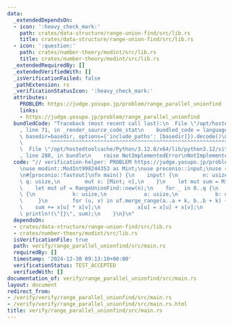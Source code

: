 ```yaml
---
data:
  _extendedDependsOn:
  - icon: ':heavy_check_mark:'
    path: crates/data-structure/range-union-find/src/lib.rs
    title: crates/data-structure/range-union-find/src/lib.rs
  - icon: ':question:'
    path: crates/number-theory/modint/src/lib.rs
    title: crates/number-theory/modint/src/lib.rs
  _extendedRequiredBy: []
  _extendedVerifiedWith: []
  _isVerificationFailed: false
  _pathExtension: rs
  _verificationStatusIcon: ':heavy_check_mark:'
  attributes:
    PROBLEM: https://judge.yosupo.jp/problem/range_parallel_unionfind
    links:
    - https://judge.yosupo.jp/problem/range_parallel_unionfind
  bundledCode: "Traceback (most recent call last):\n  File \"/opt/hostedtoolcache/Python/3.12.8/x64/lib/python3.12/site-packages/onlinejudge_verify/documentation/build.py\"\
    , line 71, in _render_source_code_stat\n    bundled_code = language.bundle(stat.path,\
    \ basedir=basedir, options={'include_paths': [basedir]}).decode()\n          \
    \         ^^^^^^^^^^^^^^^^^^^^^^^^^^^^^^^^^^^^^^^^^^^^^^^^^^^^^^^^^^^^^^^^^^^^^^^^^^^^^^^^^\n\
    \  File \"/opt/hostedtoolcache/Python/3.12.8/x64/lib/python3.12/site-packages/onlinejudge_verify/languages/rust.py\"\
    , line 288, in bundle\n    raise NotImplementedError\nNotImplementedError\n"
  code: "// verification-helper: PROBLEM https://judge.yosupo.jp/problem/range_parallel_unionfind\n\
    \nuse modint::ModInt998244353 as Mint;\nuse proconio::input;\nuse range_union_find::RangeUnionFind;\n\
    \n#[proconio::fastout]\nfn main() {\n    input! {\n        n: usize,\n       \
    \ q: usize,\n        mut x: [Mint; n],\n    }\n    let mut sum = Mint::new(0);\n\
    \    let mut uf = RangeUnionFind::new(n);\n    for _ in 0..q {\n        input!\
    \ {\n            k: usize,\n            a: usize,\n            b: usize,\n   \
    \     }\n        for (u, v) in uf.merge_range(a..a + k, b..b + k) {\n        \
    \    sum += x[u] * x[v];\n            x[u] = x[u] + x[v];\n        }\n       \
    \ println!(\"{}\", sum);\n    }\n}\n"
  dependsOn:
  - crates/data-structure/range-union-find/src/lib.rs
  - crates/number-theory/modint/src/lib.rs
  isVerificationFile: true
  path: verify/range_parallel_unionfind/src/main.rs
  requiredBy: []
  timestamp: '2024-12-30 09:13:10+00:00'
  verificationStatus: TEST_ACCEPTED
  verifiedWith: []
documentation_of: verify/range_parallel_unionfind/src/main.rs
layout: document
redirect_from:
- /verify/verify/range_parallel_unionfind/src/main.rs
- /verify/verify/range_parallel_unionfind/src/main.rs.html
title: verify/range_parallel_unionfind/src/main.rs
---
```

